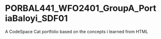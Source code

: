 # PORBAL441_WFO2401_GroupA_PortiaBaloyi_SDF01
 A CodeSpace Cat portfolio based on the concepts i learned from HTML

